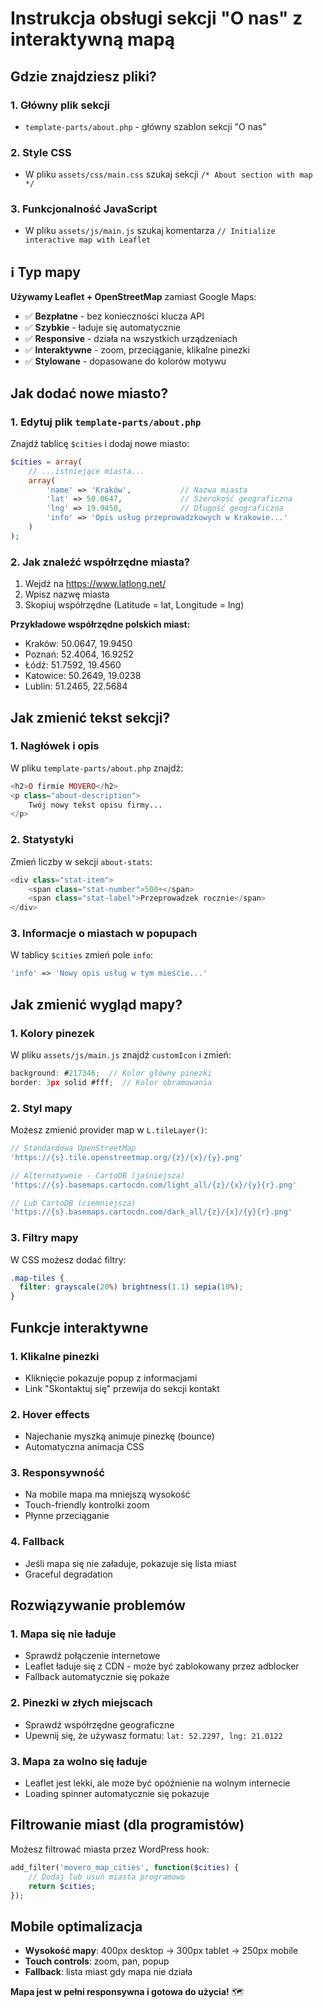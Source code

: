 # Instrukcja obsługi sekcji "O nas" z interaktywną mapą

## Gdzie znajdziesz pliki?

### 1. Główny plik sekcji
- `template-parts/about.php` - główny szablon sekcji "O nas"

### 2. Style CSS 
- W pliku `assets/css/main.css` szukaj sekcji `/* About section with map */`

### 3. Funkcjonalność JavaScript
- W pliku `assets/js/main.js` szukaj komentarza `// Initialize interactive map with Leaflet`

## ℹ️ Typ mapy

**Używamy Leaflet + OpenStreetMap** zamiast Google Maps:
- ✅ **Bezpłatne** - bez konieczności klucza API
- ✅ **Szybkie** - ładuje się automatycznie 
- ✅ **Responsive** - działa na wszystkich urządzeniach
- ✅ **Interaktywne** - zoom, przeciąganie, klikalne pinezki
- ✅ **Stylowane** - dopasowane do kolorów motywu

## Jak dodać nowe miasto?

### 1. Edytuj plik `template-parts/about.php`
Znajdź tablicę `$cities` i dodaj nowe miasto:

```php
$cities = array(
    // ...istniejące miasta...
    array(
        'name' => 'Kraków',           // Nazwa miasta
        'lat' => 50.0647,             // Szerokość geograficzna  
        'lng' => 19.9450,             // Długość geograficzna
        'info' => 'Opis usług przeprowadzkowych w Krakowie...'
    )
);
```

### 2. Jak znaleźć współrzędne miasta?
1. Wejdź na https://www.latlong.net/
2. Wpisz nazwę miasta
3. Skopiuj współrzędne (Latitude = lat, Longitude = lng)

**Przykładowe współrzędne polskich miast:**
- Kraków: 50.0647, 19.9450
- Poznań: 52.4064, 16.9252
- Łódź: 51.7592, 19.4560
- Katowice: 50.2649, 19.0238
- Lublin: 51.2465, 22.5684

## Jak zmienić tekst sekcji?

### 1. Nagłówek i opis
W pliku `template-parts/about.php` znajdź:
```php
<h2>O firmie MOVERO</h2>
<p class="about-description">
    Twój nowy tekst opisu firmy...
</p>
```

### 2. Statystyki
Zmień liczby w sekcji `about-stats`:
```php
<div class="stat-item">
    <span class="stat-number">500+</span>
    <span class="stat-label">Przeprowadzek rocznie</span>
</div>
```

### 3. Informacje o miastach w popupach
W tablicy `$cities` zmień pole `info`:
```php
'info' => 'Nowy opis usług w tym mieście...'
```

## Jak zmienić wygląd mapy?

### 1. Kolory pinezek
W pliku `assets/js/main.js` znajdź `customIcon` i zmień:
```javascript
background: #217346;  // Kolor główny pinezki
border: 3px solid #fff;  // Kolor obramowania
```

### 2. Styl mapy
Możesz zmienić provider map w `L.tileLayer()`:
```javascript
// Standardowa OpenStreetMap
'https://{s}.tile.openstreetmap.org/{z}/{x}/{y}.png'

// Alternatywnie - CartoDB (jaśniejsza)
'https://{s}.basemaps.cartocdn.com/light_all/{z}/{x}/{y}{r}.png'

// Lub CartoDB (ciemniejsza)  
'https://{s}.basemaps.cartocdn.com/dark_all/{z}/{x}/{y}{r}.png'
```

### 3. Filtry mapy
W CSS możesz dodać filtry:
```css
.map-tiles {
  filter: grayscale(20%) brightness(1.1) sepia(10%);
}
```

## Funkcje interaktywne

### 1. **Klikalne pinezki**
- Kliknięcie pokazuje popup z informacjami
- Link "Skontaktuj się" przewija do sekcji kontakt

### 2. **Hover effects**
- Najechanie myszką animuje pinezkę (bounce)
- Automatyczna animacja CSS

### 3. **Responsywność**
- Na mobile mapa ma mniejszą wysokość
- Touch-friendly kontrolki zoom
- Płynne przeciąganie

### 4. **Fallback**
- Jeśli mapa się nie załaduje, pokazuje się lista miast
- Graceful degradation

## Rozwiązywanie problemów

### 1. Mapa się nie ładuje
- Sprawdź połączenie internetowe
- Leaflet ładuje się z CDN - może być zablokowany przez adblocker
- Fallback automatycznie się pokaże

### 2. Pinezki w złych miejscach
- Sprawdź współrzędne geograficzne
- Upewnij się, że używasz formatu: `lat: 52.2297, lng: 21.0122`

### 3. Mapa za wolno się ładuje
- Leaflet jest lekki, ale może być opóźnienie na wolnym internecie
- Loading spinner automatycznie się pokazuje

## Filtrowanie miast (dla programistów)

Możesz filtrować miasta przez WordPress hook:
```php
add_filter('movero_map_cities', function($cities) {
    // Dodaj lub usuń miasta programowo
    return $cities;
});
```

## Mobile optimalizacja

- **Wysokość mapy**: 400px desktop → 300px tablet → 250px mobile
- **Touch controls**: zoom, pan, popup
- **Fallback**: lista miast gdy mapa nie działa

**Mapa jest w pełni responsywna i gotowa do użycia!** 🗺️
